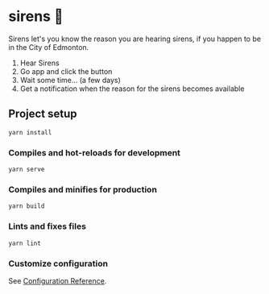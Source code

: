 # sirens 🚒

Sirens let's you know the reason you are hearing sirens, if you happen to be in the City of Edmonton. 

1. Hear Sirens
2. Go app and click the button
3. Wait some time... (a few days)
4. Get a notification when the reason for the sirens becomes available


## Project setup
```
yarn install
```

### Compiles and hot-reloads for development
```
yarn serve
```

### Compiles and minifies for production
```
yarn build
```

### Lints and fixes files
```
yarn lint
```

### Customize configuration
See [Configuration Reference](https://cli.vuejs.org/config/).
